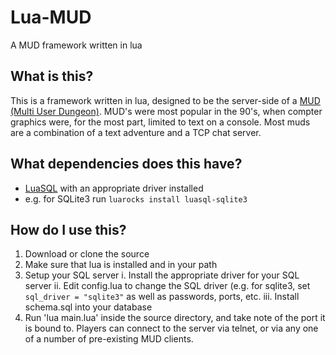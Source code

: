# Lua-MUD
A MUD framework written in lua

## What is this?
This is a framework written in lua, designed to be the server-side of a [MUD (Multi User Dungeon)](https://en.wikipedia.org/wiki/MUD). MUD's were most popular in the 90's, when compter graphics were, for the most part, limited to text on a console. Most muds are a combination of a text adventure and a TCP chat server.

## What dependencies does this have?
- [LuaSQL](https://keplerproject.github.io/luasql/) with an appropriate driver installed
- e.g. for SQLite3 run `luarocks install luasql-sqlite3`

## How do I use this?
1. Download or clone the source
2. Make sure that lua is installed and in your path
3. Setup your SQL server
  i. Install the appropriate driver for your SQL server
  ii. Edit config.lua to change the SQL driver (e.g. for sqlite3, set `sql_driver = "sqlite3"` as well as passwords, ports, etc.
  iii. Install schema.sql into your database
4. Run 'lua main.lua' inside the source directory, and take note of the port it is bound to. Players can connect to the server via telnet, or via any one of a number of pre-existing MUD clients.

